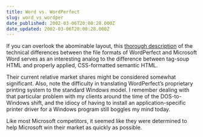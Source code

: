 ```yaml
---
title: Word vs. WordPerfect
slug: word_vs_wordper
date_published: 2002-03-06T20:00:28.000Z
date_updated: 2002-03-06T20:00:28.000Z
---
```


If you can overlook the abominable layout, this [thorough description](http://www.mvps.org/word/FAQs/General/WordPerfectConverters.htm) of the technical differences between the file formats of WordPerfect and Microsoft Word serves as an interesting analog to the difference between tag-soup HTML and properly applied, CSS-formatted semantic HTML.

Their current relative market shares might be considered somewhat significant. Also, note the difficulty in translating WordPerfect’s proprietary printing system to the standard Windows model. I remember dealing with that particular problem with my clients around the time of the DOS-to-Windows shift, and the idiocy of having to install an application-specific printer driver for a Windows program still boggles my mind today.

Like most Microsoft competitors, it seemed like they were determined to help Microsoft win their market as quickly as possible.
